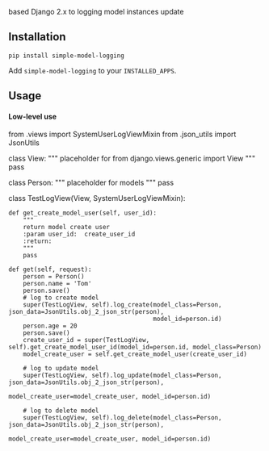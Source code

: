 based Django 2.x to logging model instances update

## Installation

`pip install simple-model-logging`

Add `simple-model-logging` to your `INSTALLED_APPS`.

## Usage

#### Low-level use

from .views import SystemUserLogViewMixin
from .json_utils import JsonUtils


class View:
    """
    placeholder for from django.views.generic import View
    """
    pass


class Person:
    """
    placeholder for models
    """
    pass


class TestLogView(View, SystemUserLogViewMixin):

    def get_create_model_user(self, user_id):
        """
        return model create user
        :param user_id:  create_user_id
        :return:
        """
        pass

    def get(self, request):
        person = Person()
        person.name = 'Tom'
        person.save()
        # log to create model
        super(TestLogView, self).log_create(model_class=Person, json_data=JsonUtils.obj_2_json_str(person),
                                            model_id=person.id)
        person.age = 20
        person.save()
        create_user_id = super(TestLogView, self).get_create_model_user_id(model_id=person.id, model_class=Person)
        model_create_user = self.get_create_model_user(create_user_id)

        # log to update model
        super(TestLogView, self).log_update(model_class=Person, json_data=JsonUtils.obj_2_json_str(person),
                                            model_create_user=model_create_user, model_id=person.id)

        # log to delete model
        super(TestLogView, self).log_delete(model_class=Person, json_data=JsonUtils.obj_2_json_str(person),
                                            model_create_user=model_create_user, model_id=person.id)